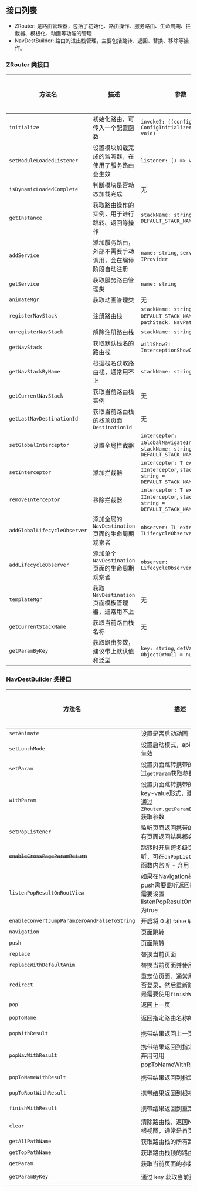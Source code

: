 ## 接口列表

- ZRouter: 是路由管理器，包括了初始化、路由操作、服务路由、生命周期、拦截器、模板化、动画等功能的管理
- NavDestBuilder: 路由的进出栈管理，主要包括跳转、返回、替换、移除等操作。

### ZRouter 类接口

| 方法名 | 描述                                | 参数 | 返回值                            | 废弃状态 |
| --- |-----------------------------------| --- |--------------------------------| --- |
| `initialize` | 初始化路由，可传入一个配置函数                   | `invoke?: ((config: ConfigInitializer) => void)` | `void`                         | 否 |
| `setModuleLoadedListener` | 设置模块加载完成的监听器，在使用了服务路由会生效          | `listener: () => void` | `void`                         | 否 |
| `isDynamicLoadedComplete` | 判断模块是否动态加载完成                      | 无 | `boolean`                      | 否 |
| `getInstance` | 获取路由操作的实例，用于进行跳转、返回等操作            | `stackName: string = DEFAULT_STACK_NAME` | `NavDestBuilder<ObjectOrNull>` | 否 |
| `addService` | 添加服务路由，外部不需要手动调用，会在编译阶段自动注册       | `name: string`, `service: IProvider` | `void`                         | 否 |
| `getService` | 获取服务路由管理类                         | `name: string` | `T extends IProvider null`     | 否 |
| `animateMgr` | 获取动画管理类                           | 无 | `NavAnimationMgr`              | 否 |
| `registerNavStack` | 注册路由栈                             | `stackName: string = DEFAULT_STACK_NAME`, `pathStack: NavPathStack` | `void`                         | 否 |
| `unregisterNavStack` | 解除注册路由栈                           | `stackName: string` | `void`                         | 否 |
| `getNavStack` | 获取默认栈名的路由栈                        | `willShow?: InterceptionShowCallback` | `NavPathStack`                 | 否 |
| `getNavStackByName` | 根据栈名获取路由栈，通常用不上                   | `stackName: string` | `NavPathStack`                 | 否 |
| `getCurrentNavStack` | 获取当前路由栈实例                         | 无 | `NavPathStack`                 | 否 |
| `getLastNavDestinationId` | 获取当前路由栈的栈顶页面 `DestinationId`      | 无 | `string or undefined`          | 否 |
| `setGlobalInterceptor` | 设置全局拦截器                           | `interceptor: IGlobalNavigateInterceptor`, `stackName: string = DEFAULT_STACK_NAME` | `void`                         | 否 |
| `setInterceptor` | 添加拦截器                             | `interceptor: T extends IInterceptor`, `stackName: string = DEFAULT_STACK_NAME` | `void`                         | 否 |
| `removeInterceptor` | 移除拦截器                             | `interceptor: T extends IInterceptor`, `stackName: string = DEFAULT_STACK_NAME` | `boolean`                      | 否 |
| `addGlobalLifecycleObserver` | 添加全局的 `NavDestination` 页面的生命周期观察者 | `observer: IL extends ILifecycleObserver` | 未明确                            | 否 |
| `addLifecycleObserver` | 添加单个 `NavDestination` 页面的生命周期观察者  | `observer: LifecycleObserver` | 未明确                            | 否 |
| `templateMgr` | 获取 `NavDestination` 页面模板管理器，通常用不上 | 无 | `TemplateMgr`                  | 否 |
| `getCurrentStackName` | 获取当前路由栈名称                         | 无 | `string`                       | 否 |
| `getParamByKey` | 获取路由参数，建议带上默认值和泛型                 | `key: string`, `defVal: ObjectOrNull = null` | `P = ObjectOrNull`             | 否 |

### NavDestBuilder 类接口

| 方法名 | 描述                                                                   | 参数                                                          | 返回值 | 废弃状态  |
| --- |----------------------------------------------------------------------|-------------------------------------------------------------| - |-------|
| `setAnimate` | 设置是否启动动画                                                             | `animated: boolean`                                         | `NavDestBuilder<T>` | 否     |
| `setLunchMode` | 设置启动模式，api12 起才会生效                                                   | `mode: LaunchMode`                                          | `NavDestBuilder<T>` | 否     |
| `setParam` | 设置页面跳转携带的参数，通过`getParam`获取参数                                         | `param: ObjectOrNull`                                       | `NavDestBuilder<T>` | 否     |
| `withParam` | 设置页面跳转携带的参数，key-value形式，建议使用，通过`ZRouter.getParamByKey(key)`获取参数      | `key: string`, `value: ObjectOrNull`                        | `NavDestBuilder<T>` | 否     |
| `setPopListener` | 监听页面返回携带的结果，所有页面返回结果都会回调着                                            | `callback: OnPopResultCallback<TObjectOrNull>`  | `NavDestBuilder<T>` | 否      |
| ~~`enableCrossPageParamReturn`~~ | 跳转时开启跨多级页面回调监听，可在`onPopListener`回调函数内监听 - 弃用                         | 无                                                           | `NavDestBuilder<T>` | 是     |
| `listenPopResultOnRootView` | 如果在Navigation根视图中push需要监听返回数据 \n 则需要设置listenPopResultOnRootView为true | 无                                                           | `NavDestBuilder<T>` | 否     |
| `enableConvertJumpParamZeroAndFalseToString` | 开启将 0 和 false 转成字符串                                                  | 无                                                           | `NavDestBuilder<T>` | 是     |
| `navigation` | 页面跳转                                                                 | `name: string`                                              | `void` | 否     |
| `push` | 页面跳转                                                                 | `name: string`                                              | `void` | 否     |
| `replace` | 替换当前页面                                                               | `name: string`                                              | `void` | 否     |
| `replaceWithDefaultAnim` | 替换当前页面并使用默认动画                                                        | `name: string`                                              | `void` | 否     |
| `redirect` | 重定位页面，通常用于判断是否登录，然后重新跳转，返回是需要使用`finishWithResult`                    | `name: string`, `type: RedirectType = RedirectType.REPLACE` | `void` | 否     |                                           | `name: string`, `type: RedirectType = RedirectType.REPLACE` | `void` | 否 |
| `pop` | 返回上一页                                                                | `animated: boolean = true`                                  | `void` | 否     |
| `popToName` | 返回指定路由名称的页面                                                          | `name: string`, `animated: boolean = true`                  | `void` | 否     |
| `popWithResult` | 携带结果返回上一页                                                            | `result: Object`, `animated: boolean = true`                | `void` | 否     |
| ~~`popNavWithResult`~~ | 携带结果返回到指定的页面 - 弃用可用popToNameWithResult替代                             | `name: string`, `result: T`, `animated: boolean = true`     | `void` | 是     |
| `popToNameWithResult` | 携带结果返回到指定的页面                                                         | `name: string`, `result: T`, `animated: boolean = true`     | `void` | 否     |
| `popToRootWithResult` | 携带结果返回到根视图                                                           | `result: T`, `animated: boolean = true`                     | `void` | 否     |
| `finishWithResult` | 携带结果返回到重定向页面                                                         | `result: T`, `animated: boolean = true`                     | `void` | 否     |
| `clear` | 清除路由栈，返回Navigation根视图，通常是首页                                          | 无                                                           | `void` | 否     |
| `getAllPathName` | 获取路由栈的所有路由                                                           | 无                                                           | `string[]` | 否     |
| `getTopPathName` | 获取路由栈顶的路由                                                            | 无                                                           | `string  null` | 否 |
| `getParam` | 获取当前页面的参数                                                            | 无                                                           | `ObjectOrNull` | 否     |
| `getParamByKey` | 通过 key 获取当前页面的参数                                                     | `key: string`, `defVal: ObjectOrNull = null`                | `P = ObjectOrNull` | 否     |

